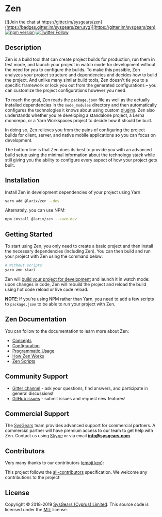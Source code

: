 # Zen

[![Join the chat at https://gitter.im/sysgears/zen](https://badges.gitter.im/sysgears/zen.svg)](https://gitter.im/sysgears/zen)
[![npm version](https://badge.fury.io/js/%40larix2Fzen.svg)](https://badge.fury.io/js/%40larix2Fzen) [![Twitter Follow](https://img.shields.io/twitter/follow/sysgears.svg?style=social)](https://twitter.com/sysgears)

## Description

Zen is a build tool that can create project builds for production, run them in test mode, and launch your project in
watch mode for development without the need for you to configure the builds. To make this possible, Zen analyzes
your project structure and dependencies and decides how to build the project. And unlike many similar build tools,
Zen doesn't tie you to a specific framework or lock you out from the generated configurations &ndash; you can
customize the project configurations however you need.

To reach the goal, Zen reads the `package.json` file as well as the actually installed dependencies in the
`node_modules` directory and then automatically configures the technologies it knows about using custom [plugins].
Zen also understands whether you're developing a standalone project, a Lerna monorepo, or a Yarn Workspaces project
to decide how it should be built.

In doing so, Zen relieves you from the pains of configuring the project builds for client, server, and native mobile
applications so you can focus on development.

The bottom line is that Zen does its best to provide you with an advanced build setup using the minimal information
about the technology stack while still giving you the ability to configure every aspect of how your project gets built.

## Installation

Install Zen in development dependencies of your project using Yarn:

```bash
yarn add @larix/zen --dev
```

Alternately, you can use NPM:

```bash
npm install @larix/zen --save-dev
```

## Getting Started

To start using Zen, you only need to create a basic project and then install the necessary dependencies (including
Zen). You can then build and run your project with Zen using the command below:

```bash
# Without scripts
yarn zen start
```

Zen will [build your project for development] and launch it in watch mode: upon changes in code, Zen will rebuild
the project and reload the build using hot code reload or live code reload.

**NOTE**: If you're using NPM rather than Yarn, you need to add a few scripts to `package.json` to be able to run your
project with Zen.

## Zen Documentation

You can follow to the documentation to learn more about Zen:

* [Concepts]
* [Configuration]
* [Programmatic Usage]
* [How Zen Works]
* [Zen Scripts]

## Community Support

* [Gitter channel] - ask your questions, find answers, and participate in general discussions!
* [GitHub issues] - submit issues and request new features!

## Commercial Support

The [SysGears] team provides advanced support for commercial partners. A commercial partner will have premium access to
our team to get help with Zen. Contact us using [Skype] or via email **info@sysgears.com**.

## Contributors

Very many thanks to our contributors ([emoji key]):

<!-- ALL-CONTRIBUTORS-LIST:START - Do not remove or modify this section -->
<!-- ALL-CONTRIBUTORS-LIST:END -->

This project follows the [all-contributors] specification.
We welcome any contributions to the project!

## License

Copyright © 2018-2019 [SysGears (Cyprus) Limited]. This source code is licensed under the [MIT] license.

[webpack]: https://webpack.js.org/
[plugins]: https://github.com/sysgears/larix/blob/master/packages/zen/docs/concepts.md#plugins
[zen scripts]: https://github.com/sysgears/larix/blob/master/packages/zen/docs/scripts.md
[build your project for development]: https://github.com/sysgears/larix/blob/master/packages/zen/docs/scripts.md#zen-watch
[Concepts]: https://github.com/sysgears/larix/blob/master/packages/zen/docs/concepts.md
[Configuration]: https://github.com/sysgears/larix/blob/master/packages/zen/docs/configuration.md
[How Zen Works]: https://github.com/sysgears/larix/blob/master/packages/zen/docs/howZenWorks.md
[Programmatic Usage]: https://github.com/sysgears/larix/blob/master/packages/zen/docs/programmatic.md
[Zen Scripts]: https://github.com/sysgears/larix/blob/master/packages/zen/docs/scripts.md
[Gitter channel]: https://gitter.im/sysgears/zen
[GitHub issues]: https://github.com/sysgears/larix/issues
[SysGears]: https://sysgears.com
[skype]: http://hatscripts.com/addskype?sysgears
[emoji key]: https://github.com/kentcdodds/all-contributors#emoji-key
[all-contributors]: https://github.com/kentcdodds/all-contributors
[SysGears (Cyprus) Limited]: http://sysgears.com
[MIT]: LICENSE
